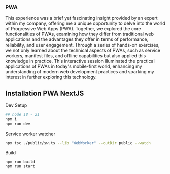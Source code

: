 ### PWA

This experience was a brief yet fascinating insight provided by an expert within my company, offering me a unique opportunity to delve into the world of Progressive Web Apps (PWA). Together, we explored the core functionalities of PWAs, examining how they differ from traditional web applications and the advantages they offer in terms of performance, reliability, and user engagement. Through a series of hands-on exercises, we not only learned about the technical aspects of PWAs, such as service workers, manifest files, and offline capabilities but also applied this knowledge in practice. This interactive session illuminated the practical applications of PWAs in today's mobile-first world, enhancing my understanding of modern web development practices and sparking my interest in further exploring this technology.

## Installation PWA NextJS

Dev Setup
```bash
## node 18 - 21
npm i
npm run dev
```

Service worker watcher
```bash
npx tsc ./public/sw.ts --lib "WebWorker" --outDir public --watch
```

Build
```bash
npm run build
npm run start
```
